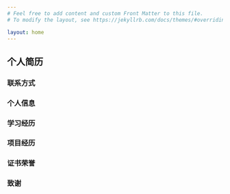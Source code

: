 ```yaml
---
# Feel free to add content and custom Front Matter to this file.
# To modify the layout, see https://jekyllrb.com/docs/themes/#overriding-theme-defaults

layout: home
---
```


## 个人简历

### 联系方式

### 个人信息

### 学习经历

### 项目经历

### 证书荣誉

### 致谢
